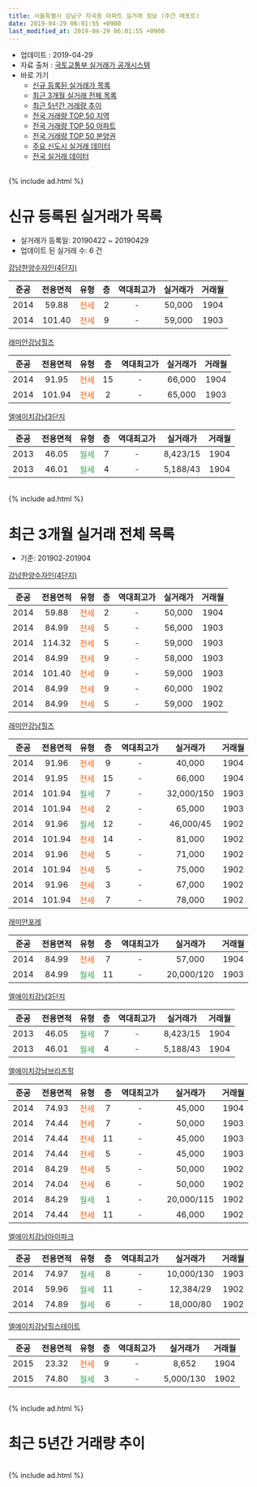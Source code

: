 ```yaml
---
title: 서울특별시 강남구 자곡동 아파트 실거래 정보 (주간 레포트)
date: 2019-04-29 06:01:55 +0900
last_modified_at: 2019-04-29 06:01:55 +0900
---
```


* 업데이트 : 2019-04-29
* 자료 출처 : [국토교통부 실거래가 공개시스템](http://rt.molit.go.kr)
* 바로 가기
    * [신규 등록된 실거래가 목록](#신규-등록된-실거래가-목록)
    * [최근 3개월 실거래 전체 목록](#최근-3개월-실거래-전체-목록)
    * [최근 5년간 거래량 추이](#최근-5년간-거래량-추이)
    * [전국 거래량 TOP 50 지역](https://inasie.github.io/apt-trade-info/최근-3개월-전국에서-가장-거래가-많이-발생한-지역)
    * [전국 거래량 TOP 50 아파트](https://inasie.github.io/apt-trade-info/최근-3개월-전국에서-가장-거래가-많이-발생한-아파트)
    * [전국 거래량 TOP 50 분양권](https://inasie.github.io/apt-trade-info/최근-3개월-전국에서-가장-거래가-많이-발생한-분양권)
    * [주요 신도시 실거래 데이터](https://inasie.github.io/apt-trade-info/주요-신도시)
    * [전국 실거래 데이터](https://inasie.github.io/apt-trade-info/전국)
<br>
{% include ad.html %}
<br>

# 신규 등록된 실거래가 목록
* 실거래가 등록일: 20190422 ~ 20190429
* 업데이트 된 실거래 수: 6 건


[강남한양수자인(4단지)](https://search.naver.com/search.naver?query=%EC%84%9C%EC%9A%B8%ED%8A%B9%EB%B3%84%EC%8B%9C+%EA%B0%95%EB%82%A8%EA%B5%AC+%EC%9E%90%EA%B3%A1%EB%8F%99+%EA%B0%95%EB%82%A8%ED%95%9C%EC%96%91%EC%88%98%EC%9E%90%EC%9D%B8%284%EB%8B%A8%EC%A7%80%29)

|준공|전용면적|유형|층|역대최고가|실거래가|거래월|
|:---:|:---:|:---:|:---:|:---:|:---:|:---:|
|2014|59.88|<span style="color:#ff5a00">전세</span>|2|<span style="color:#444444">-</span>|50,000|1904|
|2014|101.40|<span style="color:#ff5a00">전세</span>|9|<span style="color:#444444">-</span>|59,000|1903|

[래미안강남힐즈](https://search.naver.com/search.naver?query=%EC%84%9C%EC%9A%B8%ED%8A%B9%EB%B3%84%EC%8B%9C+%EA%B0%95%EB%82%A8%EA%B5%AC+%EC%9E%90%EA%B3%A1%EB%8F%99+%EB%9E%98%EB%AF%B8%EC%95%88%EA%B0%95%EB%82%A8%ED%9E%90%EC%A6%88)

|준공|전용면적|유형|층|역대최고가|실거래가|거래월|
|:---:|:---:|:---:|:---:|:---:|:---:|:---:|
|2014|91.95|<span style="color:#ff5a00">전세</span>|15|<span style="color:#444444">-</span>|66,000|1904|
|2014|101.94|<span style="color:#ff5a00">전세</span>|2|<span style="color:#444444">-</span>|65,000|1903|

[엘에이치강남3단지](https://search.naver.com/search.naver?query=%EC%84%9C%EC%9A%B8%ED%8A%B9%EB%B3%84%EC%8B%9C+%EA%B0%95%EB%82%A8%EA%B5%AC+%EC%9E%90%EA%B3%A1%EB%8F%99+%EC%97%98%EC%97%90%EC%9D%B4%EC%B9%98%EA%B0%95%EB%82%A83%EB%8B%A8%EC%A7%80)

|준공|전용면적|유형|층|역대최고가|실거래가|거래월|
|:---:|:---:|:---:|:---:|:---:|:---:|:---:|
|2013|46.05|<span style="color:#34a853">월세</span>|7|<span style="color:#444444">-</span>|8,423/15|1904|
|2013|46.01|<span style="color:#34a853">월세</span>|4|<span style="color:#444444">-</span>|5,188/43|1904|


<br>
{% include ad.html %}
<br>

# 최근 3개월 실거래 전체 목록
* 기준: 201902-201904


[강남한양수자인(4단지)](https://search.naver.com/search.naver?query=%EC%84%9C%EC%9A%B8%ED%8A%B9%EB%B3%84%EC%8B%9C+%EA%B0%95%EB%82%A8%EA%B5%AC+%EC%9E%90%EA%B3%A1%EB%8F%99+%EA%B0%95%EB%82%A8%ED%95%9C%EC%96%91%EC%88%98%EC%9E%90%EC%9D%B8%284%EB%8B%A8%EC%A7%80%29)

|준공|전용면적|유형|층|역대최고가|실거래가|거래월|
|:---:|:---:|:---:|:---:|:---:|:---:|:---:|
|2014|59.88|<span style="color:#ff5a00">전세</span>|2|<span style="color:#444444">-</span>|50,000|1904|
|2014|84.99|<span style="color:#ff5a00">전세</span>|5|<span style="color:#444444">-</span>|56,000|1903|
|2014|114.32|<span style="color:#ff5a00">전세</span>|5|<span style="color:#444444">-</span>|59,000|1903|
|2014|84.99|<span style="color:#ff5a00">전세</span>|9|<span style="color:#444444">-</span>|58,000|1903|
|2014|101.40|<span style="color:#ff5a00">전세</span>|9|<span style="color:#444444">-</span>|59,000|1903|
|2014|84.99|<span style="color:#ff5a00">전세</span>|9|<span style="color:#444444">-</span>|60,000|1902|
|2014|84.99|<span style="color:#ff5a00">전세</span>|5|<span style="color:#444444">-</span>|59,000|1902|

[래미안강남힐즈](https://search.naver.com/search.naver?query=%EC%84%9C%EC%9A%B8%ED%8A%B9%EB%B3%84%EC%8B%9C+%EA%B0%95%EB%82%A8%EA%B5%AC+%EC%9E%90%EA%B3%A1%EB%8F%99+%EB%9E%98%EB%AF%B8%EC%95%88%EA%B0%95%EB%82%A8%ED%9E%90%EC%A6%88)

|준공|전용면적|유형|층|역대최고가|실거래가|거래월|
|:---:|:---:|:---:|:---:|:---:|:---:|:---:|
|2014|91.96|<span style="color:#ff5a00">전세</span>|9|<span style="color:#444444">-</span>|40,000|1904|
|2014|91.95|<span style="color:#ff5a00">전세</span>|15|<span style="color:#444444">-</span>|66,000|1904|
|2014|101.94|<span style="color:#34a853">월세</span>|7|<span style="color:#444444">-</span>|32,000/150|1903|
|2014|101.94|<span style="color:#ff5a00">전세</span>|2|<span style="color:#444444">-</span>|65,000|1903|
|2014|91.96|<span style="color:#34a853">월세</span>|12|<span style="color:#444444">-</span>|46,000/45|1902|
|2014|101.94|<span style="color:#ff5a00">전세</span>|14|<span style="color:#444444">-</span>|81,000|1902|
|2014|91.96|<span style="color:#ff5a00">전세</span>|5|<span style="color:#444444">-</span>|71,000|1902|
|2014|101.94|<span style="color:#ff5a00">전세</span>|5|<span style="color:#444444">-</span>|75,000|1902|
|2014|91.96|<span style="color:#ff5a00">전세</span>|3|<span style="color:#444444">-</span>|67,000|1902|
|2014|101.94|<span style="color:#ff5a00">전세</span>|7|<span style="color:#444444">-</span>|78,000|1902|

[래미안포레](https://search.naver.com/search.naver?query=%EC%84%9C%EC%9A%B8%ED%8A%B9%EB%B3%84%EC%8B%9C+%EA%B0%95%EB%82%A8%EA%B5%AC+%EC%9E%90%EA%B3%A1%EB%8F%99+%EB%9E%98%EB%AF%B8%EC%95%88%ED%8F%AC%EB%A0%88)

|준공|전용면적|유형|층|역대최고가|실거래가|거래월|
|:---:|:---:|:---:|:---:|:---:|:---:|:---:|
|2014|84.99|<span style="color:#ff5a00">전세</span>|7|<span style="color:#444444">-</span>|57,000|1904|
|2014|84.99|<span style="color:#34a853">월세</span>|11|<span style="color:#444444">-</span>|20,000/120|1903|

[엘에이치강남3단지](https://search.naver.com/search.naver?query=%EC%84%9C%EC%9A%B8%ED%8A%B9%EB%B3%84%EC%8B%9C+%EA%B0%95%EB%82%A8%EA%B5%AC+%EC%9E%90%EA%B3%A1%EB%8F%99+%EC%97%98%EC%97%90%EC%9D%B4%EC%B9%98%EA%B0%95%EB%82%A83%EB%8B%A8%EC%A7%80)

|준공|전용면적|유형|층|역대최고가|실거래가|거래월|
|:---:|:---:|:---:|:---:|:---:|:---:|:---:|
|2013|46.05|<span style="color:#34a853">월세</span>|7|<span style="color:#444444">-</span>|8,423/15|1904|
|2013|46.01|<span style="color:#34a853">월세</span>|4|<span style="color:#444444">-</span>|5,188/43|1904|

[엘에이치강남브리즈힐](https://search.naver.com/search.naver?query=%EC%84%9C%EC%9A%B8%ED%8A%B9%EB%B3%84%EC%8B%9C+%EA%B0%95%EB%82%A8%EA%B5%AC+%EC%9E%90%EA%B3%A1%EB%8F%99+%EC%97%98%EC%97%90%EC%9D%B4%EC%B9%98%EA%B0%95%EB%82%A8%EB%B8%8C%EB%A6%AC%EC%A6%88%ED%9E%90)

|준공|전용면적|유형|층|역대최고가|실거래가|거래월|
|:---:|:---:|:---:|:---:|:---:|:---:|:---:|
|2014|74.93|<span style="color:#ff5a00">전세</span>|7|<span style="color:#444444">-</span>|45,000|1904|
|2014|74.44|<span style="color:#ff5a00">전세</span>|7|<span style="color:#444444">-</span>|50,000|1903|
|2014|74.44|<span style="color:#ff5a00">전세</span>|11|<span style="color:#444444">-</span>|45,000|1903|
|2014|74.44|<span style="color:#ff5a00">전세</span>|5|<span style="color:#444444">-</span>|45,000|1903|
|2014|84.29|<span style="color:#ff5a00">전세</span>|5|<span style="color:#444444">-</span>|50,000|1902|
|2014|74.04|<span style="color:#ff5a00">전세</span>|6|<span style="color:#444444">-</span>|50,000|1902|
|2014|84.29|<span style="color:#34a853">월세</span>|1|<span style="color:#444444">-</span>|20,000/115|1902|
|2014|74.44|<span style="color:#ff5a00">전세</span>|11|<span style="color:#444444">-</span>|46,000|1902|

[엘에이치강남아이파크](https://search.naver.com/search.naver?query=%EC%84%9C%EC%9A%B8%ED%8A%B9%EB%B3%84%EC%8B%9C+%EA%B0%95%EB%82%A8%EA%B5%AC+%EC%9E%90%EA%B3%A1%EB%8F%99+%EC%97%98%EC%97%90%EC%9D%B4%EC%B9%98%EA%B0%95%EB%82%A8%EC%95%84%EC%9D%B4%ED%8C%8C%ED%81%AC)

|준공|전용면적|유형|층|역대최고가|실거래가|거래월|
|:---:|:---:|:---:|:---:|:---:|:---:|:---:|
|2014|74.97|<span style="color:#34a853">월세</span>|8|<span style="color:#444444">-</span>|10,000/130|1903|
|2014|59.96|<span style="color:#34a853">월세</span>|11|<span style="color:#444444">-</span>|12,384/29|1902|
|2014|74.89|<span style="color:#34a853">월세</span>|6|<span style="color:#444444">-</span>|18,000/80|1902|

[엘에이치강남힐스테이트](https://search.naver.com/search.naver?query=%EC%84%9C%EC%9A%B8%ED%8A%B9%EB%B3%84%EC%8B%9C+%EA%B0%95%EB%82%A8%EA%B5%AC+%EC%9E%90%EA%B3%A1%EB%8F%99+%EC%97%98%EC%97%90%EC%9D%B4%EC%B9%98%EA%B0%95%EB%82%A8%ED%9E%90%EC%8A%A4%ED%85%8C%EC%9D%B4%ED%8A%B8)

|준공|전용면적|유형|층|역대최고가|실거래가|거래월|
|:---:|:---:|:---:|:---:|:---:|:---:|:---:|
|2015|23.32|<span style="color:#ff5a00">전세</span>|9|<span style="color:#444444">-</span>|8,652|1904|
|2015|74.80|<span style="color:#34a853">월세</span>|3|<span style="color:#444444">-</span>|5,000/130|1902|


<br>
{% include ad.html %}
<br>

# 최근 5년간 거래량 추이


<div style="width:100%;">
    <canvas id="deal_progress" height="200"></canvas>
</div>

<script>
new Chart(document.getElementById("deal_progress"), {
    type: 'line',
    data: {
        labels: ['201404','201405','201406','201407','201408','201409','201410','201411','201412','201501','201502','201503','201504','201505','201506','201507','201508','201509','201510','201511','201512','201601','201602','201603','201604','201605','201606','201607','201608','201609','201610','201611','201612','201701','201702','201703','201704','201705','201706','201707','201708','201709','201710','201711','201712','201801','201802','201803','201804','201805','201806','201807','201808','201809','201810','201811','201812','201901','201902','201903','201904'],
        datasets: [{
            label: '매매',
            pointRadius: 1,
            data: [11, 42, 24, 7, 3, 4, 2, 4, 2, 0, 0, 4, 12, 18, 8, 13, 6, 3, 2, 0, 2, 3, 1, 2, 5, 9, 15, 15, 5, 11, 18, 3, 2, 4, 2, 4, 6, 17, 22, 20, 9, 12, 9, 10, 20, 28, 9, 3, 4, 4, 1, 3, 14, 5, 2, 1, 2, 2, 0, 0, 0],
            borderColor: "rgba(255, 201, 14, 1)",
            backgroundColor: "rgba(255, 201, 14, 0.5)",
            fill: false,
            lineTension: 0
        },{
            label: '전월세',
            pointRadius: 1,
            data: [75, 47, 72, 61, 75, 38, 49, 96, 32, 15, 7, 9, 15, 31, 25, 55, 18, 9, 11, 27, 35, 11, 11, 17, 14, 130, 47, 41, 28, 35, 35, 97, 43, 19, 19, 21, 25, 19, 25, 13, 97, 21, 23, 16, 42, 29, 25, 25, 22, 124, 37, 33, 38, 31, 30, 258, 26, 41, 15, 11, 8],
            borderColor: "rgba(0, 141, 185, 1)",
            backgroundColor: "rgba(0, 141, 185, 0.5)",
            fill: false,
            lineTension: 0
        }
        ]
    },
    options: {
        responsive: true,
        title: {
            display: false
        },
        tooltips: {
            mode: 'index',
            intersect: false
        },
        hover: {
            mode: 'nearest',
            intersect: true
        },
        scales: {
            xAxes: [{
                display: true,
                scaleLabel: {
                    display: true,
                    labelString: '년/월'
                }
            }],
            yAxes: [{
                display: true,
                ticks: {
                    suggestedMin: 0,
                },
                scaleLabel: {
                    display: true,
                    labelString: '실거래 수'
                }
            }]
        }
    }
});

</script>


<br>
{% include ad.html %}
<br>

